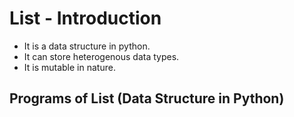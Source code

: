 # List - Introduction
- It is a data structure in python.
- It can store heterogenous data types.
- It is mutable in nature.

## Programs of List (Data Structure in Python)
